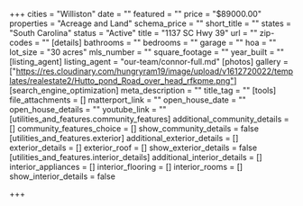 +++
cities = "Williston"
date = ""
featured = ""
price = "$89000.00"
properties = "Acreage and Land"
schema_price = ""
short_title = ""
states = "South Carolina"
status = "Active"
title = "1137 SC Hwy 39"
url = ""
zip-codes = ""
[details]
bathrooms = ""
bedrooms = ""
garage = ""
hoa = ""
lot_size = "30 acres"
mls_number = ""
square_footage = ""
year_built = ""
[listing_agent]
listing_agent = "our-team/connor-full.md"
[photos]
gallery = ["https://res.cloudinary.com/hungryram19/image/upload/v1612720022/templates/realestate2/Hutto_pond_Road_over_head_rfkpme.png"]
[search_engine_optimization]
meta_description = ""
title_tag = ""
[tools]
file_attachments = []
matterport_link = ""
open_house_date = ""
open_house_details = ""
youtube_link = ""
[utilities_and_features.community_features]
additional_community_details = []
community_features_choice = []
show_community_details = false
[utilities_and_features.exterior]
additional_exterior_details = []
exterior_details = []
exterior_roof = []
show_exterior_details = false
[utilities_and_features.interior_details]
additional_interior_details = []
interior_appliances = []
interior_flooring = []
interior_rooms = []
show_interior_details = false

+++
